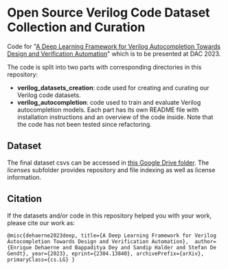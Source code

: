 # Open Source Verilog Code Dataset Collection and Curation
Code for "[A Deep Learning Framework for Verilog Autocompletion Towards Design and Verification Automation](https://arxiv.org/abs/2304.13840)" which is to be presented at DAC 2023.

The code is split into two parts with corresponding directories in this repository:
- **verilog_datasets_creation**: code used for creating and curating our Verilog code datasets.
- **verilog_autocompletion**: code used to train and evaluate Verilog autocompletion models.
Each part has its own README file with installation instructions and an overview of the code inside. Note that the code has not been tested since refactoring.

## Dataset
The final dataset csvs can be accessed in [this Google Drive folder](https://drive.google.com/drive/folders/1J0Y8u3u1mGJ-NflPtd9AdmTJR7ylTFRM?usp=sharing). The *licenses* subfolder provides repository and file indexing as well as license information.  

## Citation
If the datasets and/or code in this repository helped you with your work, please cite our work as:

`@misc{dehaerne2023deep,
      title={A Deep Learning Framework for Verilog Autocompletion Towards Design and Verification Automation}, 
      author={Enrique Dehaerne and Bappaditya Dey and Sandip Halder and Stefan De Gendt},
      year={2023},
      eprint={2304.13840},
      archivePrefix={arXiv},
      primaryClass={cs.LG}
}`